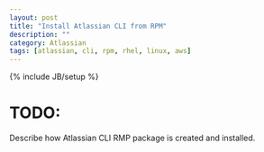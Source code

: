```yaml
---
layout: post
title: "Install Atlassian CLI from RPM"
description: ""
category: Atlassian
tags: [atlassian, cli, rpm, rhel, linux, aws]
---
```

{% include JB/setup %}

# TODO:
Describe how Atlassian CLI RMP package is created and installed.
